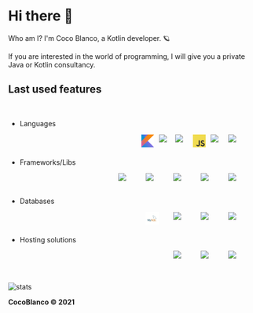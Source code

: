 # Hi there 👋

Who am I? I'm Coco Blanco, a Kotlin developer. 🪐
<p>If you are interested in the world of programming, I will give you a private Java or Kotlin consultancy.

<br />

## Last used features

<br />
	
* Languages

<!--C-->
  [<img style="padding-right: 30px;" align="right" width="26px" src="https://cdn.iconscout.com/icon/free/png-512/c-programming-569564.png" />][tip]

<!--BASH-->
  [<img style="padding-right: 10px" align="right" width="26px" src="https://img2.gratispng.com/20180808/ytw/kisspng-bash-shell-script-bourne-shell-scripting-language-create-and-delete-files-and-folders-in-bash-from-5b6ab0e6d589e2.2952756215337187588747.jpg" />][tip]
	
<!--Javascript-->
  [<img style="padding-right: 10px" align="right" width="26px" src="https://raw.githubusercontent.com/github/explore/80688e429a7d4ef2fca1e82350fe8e3517d3494d/topics/javascript/javascript.png" />][tip]
	
<!--TypeScript-->
  [<img style="padding-right: 10px" align="right" width="26px" src="https://upload.wikimedia.org/wikipedia/commons/4/4c/Typescript_logo_2020.svg" />][tip]

<!--Java-->
  [<img style="padding-right: 5px;" align="right" width="28px" src="https://icon-library.com/images/java-icon-png/java-icon-png-15.jpg" />][tip]
	
<!--Kotlin-->
  [<img style="padding-right: 10px;" align="right" width="26px" src="https://raw.githubusercontent.com/github/explore/80688e429a7d4ef2fca1e82350fe8e3517d3494d/topics/kotlin/kotlin.png" />][tip]

<br />
<br />

* Frameworks/Libs

<!--NextJS-->
[<img style="padding-right: 30px;" align="right" width="26px" src="https://upload.wikimedia.org/wikipedia/commons/thumb/8/8e/Nextjs-logo.svg/800px-Nextjs-logo.svg.png" />][tip]

<!--React-->
[<img style="padding-right: 30px;" align="right" width="26px" src="https://upload.wikimedia.org/wikipedia/commons/thumb/a/a7/React-icon.svg/1200px-React-icon.svg.png" />][tip]
	
<!--Express-->
[<img style="padding-right: 30px;" align="right" width="26px" src="https://w7.pngwing.com/pngs/846/87/png-transparent-mean-solution-stack-express-js-node-js-javascript-github-text-trademark-logo.png" />][tip]
	
<!--Prisma-->
[<img style="padding-right: 30px;" align="right" width="26px" src="https://img.stackshare.io/service/8680/Logo_Symbol_White.jpg" />][tip]
	
<!--Spigot-->
[<img style="padding-right: 30px;" align="right" width="26px" src="https://avatars.githubusercontent.com/u/4350249?s=280&v=4" />][tip]

	
<br />
<br />
	
	
* Databases 

	
<!--Sqlite-->
  [<img style="padding-right: 30px;" align="right" width="26px" src="https://upload.wikimedia.org/wikipedia/commons/thumb/3/38/SQLite370.svg/1200px-SQLite370.svg.png" />][tip]
	
	
<!--FireBase-->
  [<img style="padding-right: 30px;" align="right" width="26px" src="https://www.gstatic.com/devrel-devsite/prod/v4251591579db922dac0056a2ec747cd3fa6624bdaa65e07557e166abd8873a1f/firebase/images/touchicon-180.png" />][tip]
	
<!--MongoDB-->
  [<img style="padding-right: 30px;" align="right" width="26px" src="https://s3.amazonaws.com//beta-img.b2bstack.net/uploads/production/product/product_image/1571/mongoDB.jfif" />][tip]
	
<!--Mysql-->
  [<img style="padding-right: 30px;" align="right" width="26px" src="https://raw.githubusercontent.com/github/explore/80688e429a7d4ef2fca1e82350fe8e3517d3494d/topics/mysql/mysql.png" />][tip]

	
<br />
<br />
	
	
* Hosting solutions 
	
<!--Oracle-->
  [<img style="padding-right: 30px;" align="right" width="26px" src="https://www.datacenterplanet.com/wp-content/uploads/2021/02/oracle-cloud-logo.jpg" />][tip]
	
<!--Azure-->
  [<img style="padding-right: 30px;" align="right" width="26px" src="https://www.conseil3d.com/wp-content/uploads/2021/06/logo-microsoft-cloud-azure-png.png" />][tip]
	
<!--Vecel-->
  [<img style="padding-right: 30px;" align="right" width="26px" src="https://mms.businesswire.com/media/20210216006039/en/859393/23/vercel.jpg" />][tip]
	
<br />
<br />
<br />

<p align="center">
	
![stats][g-status]
</p>

**CocoBlanco © 2021**


[tip]: #

<!--Discord-badge-->
[d-badge]: https://img.shields.io/discord/731418677877932082?label=Join%20discord&logo=discord&style=social

<!--Github-status-->
[g-status]: https://github-readme-stats.vercel.app/api?username=Pedromdsn&show_icons=true&theme=dark&count_private
